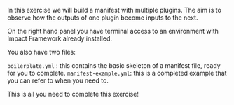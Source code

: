 In this exercise we will build a manifest with multiple plugins. The aim is to observe how the outputs of one plugin become inputs to the next.

On the right hand panel you have terminal access to an environment with Impact Framework already installed. 

You also have two files:

`boilerplate.yml` : this contains the basic skeleton of a manifest file, ready for you to complete.
`manifest-example.yml`: this is a completed example that you can refer to when you need to.

This is all you need to complete this exercise!
